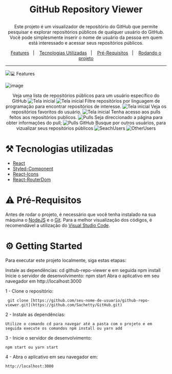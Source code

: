 # <p align="center">GitHub Repository Viewer</p>
<p align="center"> Este projeto é um visualizador de repositório do GitHub que permite pesquisar e explorar repositórios públicos de qualquer usuário do GitHub. Você pode simplesmente inserir o nome de usuário da pessoa em quem está interessado e acessar seus repositórios públicos.</p>
<p align="center">
  <a href="#movie_camera-gifs">Features</a>&nbsp;&nbsp;&nbsp;|&nbsp;&nbsp;&nbsp;
  <a href="#hammer_and_pick-tecnologias-utilizadas">Tecnologias Utilizadas</a>&nbsp;&nbsp;&nbsp;|&nbsp;&nbsp;&nbsp;
  <a href="#warning-pré-requisitos">Pré-Requisitos</a>&nbsp;&nbsp;&nbsp;|&nbsp;&nbsp;&nbsp;
  <a href="#gear-rodando-o-projeto">Rodando o projeto</a>
</p>

---

<p>
  <img src="![image](https://github.com/Sachetty/GitHub/assets/70166153/2015970d-56b2-4289-9a73-211fac6d324b)/>
</p>

# :computer: Features
![image](https://github.com/Sachetty/GitHub/assets/70166153/59b2880b-217a-4655-8573-a033eb0bb210)

<p align="center">
  Veja uma lista de repositórios públicos para um usuário específico do GitHub
  <img src="![image](https://github.com/Sachetty/GitHub/assets/70166153/3ebda60c-8427-4a17-9eb3-206176fe2cd4)" title="Tela inicial">
<img src="(![image](https://github.com/Sachetty/GitHub/assets/70166153/acd55862-fbeb-45f3-8b6c-752568bd5b48)" title="Tela inicial">
  Filtre repositórios por linguagem de programação para encontrar repositórios de interesse.
  <img src="![image](https://github.com/Sachetty/GitHub/assets/70166153/2f5522d1-def8-4826-8175-ccc768cb8203)"  title="Tela inicial">
  Veja os repositórios favoritos do usuário.
  <img src="![image](https://github.com/Sachetty/GitHub/assets/70166153/d2ce42a3-d1e7-4da1-8fab-fae248958a16)"  title="Tela inicial">
  Tenha acesso aos pulls feitos aos repositórios publicos.
  <img src="![image](https://github.com/Sachetty/GitHub/assets/70166153/6cfe6e84-9edd-43d8-800a-3ffaf7c43b4e)" title="Pulls">
  Seja direccionado a página para obter informações do pull;
  <img src="![image](https://github.com/Sachetty/GitHub/assets/70166153/e5f7a5f8-eb96-4521-93d2-ebbdc6869286)" title="Pulls GitHub">
  Busque por outros usuários, para vizualizar seus repositórios públicos
  <img src="![image](https://github.com/Sachetty/GitHub/assets/70166153/918a012c-2314-49ed-b6fc-eb10015f2e81)" title="SeachUsers">
  <img src="![image](https://github.com/Sachetty/GitHub/assets/70166153/79fb7d3e-41fa-437a-a683-c60cd2945f6e)" title="OtherUsers">

</p>

# :hammer_and_pick: Tecnologias utilizadas 
- [React](https://pt-br.reactjs.org/)
- [Styled-Component](https://styled-components.com/)
- [React-Icons](https://react-icons.github.io/react-icons/)
- [React-RouterDom](https://reactrouter.com/en/main)



# :warning: Pré-Requisitos
Antes de rodar o projeto, é necessário que você tenha instalado na sua máquina o [NodeJS](https://nodejs.org/en/) e o [Git](https://git-scm.com/downloads). Para a melhor visualização dos códigos, é recomendável a utilização do [Visual Studio Code](https://code.visualstudio.com/).

# :gear: Getting Started
Para executar este projeto localmente, siga estas etapas:


Instale as dependências: cd github-repo-viewer e em seguida npm install
Inicie o servidor de desenvolvimento: npm start
Abra o aplicativo em seu navegador em http://localhost:3000

1 - Clone o repositório:
```
 git clone [https://github.com/seu-nome-de-usuario/github-repo-viewer.git](https://github.com/Sachetty/GitHub.git)
```

2 - Instale as dependências:
```
Utilize o comando cd para navegar até a pasta com o projeto e em seguida execute os comandos npm install ou yarn add
```

3 - Inicie o servidor de desenvolvimento: 
```
npm start ou yarn start
```
4 - Abra o aplicativo em seu navegador em:
```
http://localhost:3000
```
